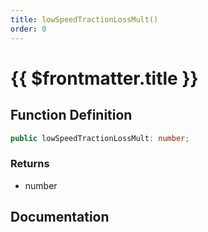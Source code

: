 ```yaml
---
title: lowSpeedTractionLossMult()
order: 0
---
```


# {{ $frontmatter.title }}

<!--@include: ./lowSpeedTractionLossMult_partial_header.md-->

## Function Definition

```ts
public lowSpeedTractionLossMult: number;
```

### Returns

* number

## Documentation

<!--@include: ./lowSpeedTractionLossMult_partial_footer.md-->
